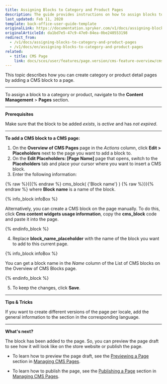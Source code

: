 ```yaml
---
title: Assigning Blocks to Category and Product Pages
description: The guide provides instructions on how to assign blocks to category and product detail pages, and add CMS blocks to a CMS page in the Back Office.
last_updated: Feb 11, 2020
template: back-office-user-guide-template
originalLink: https://documentation.spryker.com/v1/docs/assigning-blocks-to-category-and-product-pages
originalArticleId: da1bd7e5-47c9-47e0-84ea-0be240553198
redirect_from:
  - /v1/docs/assigning-blocks-to-category-and-product-pages
  - /v1/docs/en/assigning-blocks-to-category-and-product-pages
related:
  - title: CMS Page
    link: docs/scos/user/features/page.version/cms-feature-overview/cms-pages-overview.html
---
```


This topic describes how you can create category or product detail pages by adding a CMS block to a page.
***
To assign a block to a category or product, navigate to the  **Content Management** > **Pages** section.
***

**Prerequisites**

Make sure that the block to be added _exists_, is _active_ and has _not expired_.

***

**To add a CMS block to a CMS page:**

1. On the **Overview of CMS Pages** page in the _Actions_ column, click **Edit > Placeholders** next to the page you want to add a block to. 
2. On the **Edit Placeholders: [Page Name]** page that opens, switch to the **Placeholders** tab and place your cursor where you want to insert a CMS block.
3. Enter the following information:

  {% raw %}{{{% endraw %} cms_block( {'Block name'} ) {% raw %}}}{% endraw %} where **Block name** is a name of the block.

  {% info_block infoBox %}
  
  Alternatively, you can create a CMS block on the page manually. To do this, click **Cms content widgets usage information**, copy the **cms_block** code and paste it into the page.
  
  {% endinfo_block %}
    
4. Replace **block_name_placeholder** with the name of the block you want to add to this current page. 
  
  {% info_block infoBox %}
  
  You can get a block name in the _Name_ column of the List of CMS blocks on the Overview of CMS Blocks page.
  
  {% endinfo_block %}

5. To keep the changes, click **Save**.
***

**Tips & Tricks**

If you want to create different versions of the page per locale, add the general information to the section in the corresponding language.
***

**What's next?**

The block has been added to the page. So, you can preview the page draft to see how it will look like on the store website or publish the page.

* To learn how to preview the page draft, see the [Previewing a Page](/docs/scos/user/back-office-user-guides/{{page.version}}/content/pages/managing-cms-pages.html#previewing-cms-pages) section in [Managing CMS Pages](/docs/scos/user/back-office-user-guides/{{page.version}}/content/pages/managing-cms-pages.html).

* To learn how to publish the page, see the [Publishing a Page](/docs/scos/user/back-office-user-guides/{{page.version}}/content/pages/managing-cms-pages.html#publishing-a-page) section in [Managing CMS Pages](/docs/scos/user/back-office-user-guides/{{page.version}}/content/pages/managing-cms-pages.html).
